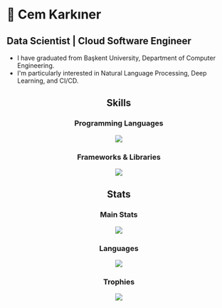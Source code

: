 # 👋 Cem Karkıner

##  Data Scientist | Cloud Software Engineer
 - I have graduated from Başkent University, Department of Computer Engineering.
 - I'm particularly interested in Natural Language Processing, Deep Learning, and CI/CD.


<div align="center">
 
## Skills
  <h3>Programming Languages</h3>
  <img src="https://skillicons.dev/icons?i=python,r,java,cpp,c" />

  <h3>Frameworks & Libraries</h3>
  <img src="https://skillicons.dev/icons?i=pytorch,tensorflow,aws,docker,git,github,gcp,mongo&perline=4" />

</div>


<div align="center">

 ## Stats
  <h3>Main Stats</h3>
  <img src="https://github-readme-stats.vercel.app/api?username=cemkarkiner&show_icons=false&theme=great-gatsby&rank_icon=github" />

  <h3>Languages</h3>
  <img src="https://github-readme-stats.vercel.app/api/top-langs/?username=CemKarkiner&layout=compact&theme=great-gatsby" />

  <h3>Trophies</h3>
  <img src="https://github-profile-trophy.vercel.app/?username=cemkarkiner&theme=onedark" />

</div>


